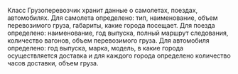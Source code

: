 Класс Грузоперевозчик хранит данные о самолетах, поездах, автомобилях. Для
самолета определено: тип, наименование, объем перевозимого груза, габариты,
какие города посещает. Для поезда определено: наименование, год выпуска,
полный маршрут следования, количество вагонов, объем перевозимого груза.
Для автомобиля определено: год выпуска, марка, модель, в какие города
осуществляется доставка и для каждого города определено количество часов
доставки, объем груза.
